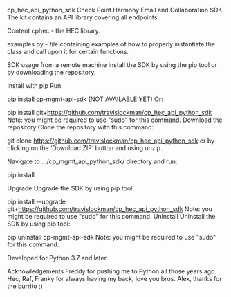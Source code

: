 cp_hec_api_python_sdk
Check Point Harmony Email and Collaboration SDK. The kit contains an API library covering all endpoints.

Content
cphec - the HEC library.

examples.py - file containing examples of how to properly instantiate the class and call upon it for certain functions.

SDK usage from a remote machine
Install the SDK by using the pip tool or by downloading the repository.

Install with pip
Run:

pip install cp-mgmt-api-sdk (NOT AVAILABLE YET)
Or:

pip install git+https://github.com/travislockman/cp_hec_api_python_sdk
Note: you might be required to use "sudo" for this command.
Download the repository
Clone the repository with this command:

git clone https://github.com/travislockman/cp_hec_api_python_sdk
or by clicking on the ‘Download ZIP’ button and using unzip.

Navigate to .../cp_mgmt_api_python_sdk/ directory and run:

pip install .


Upgrade
Upgrade the SDK by using pip tool:

pip install --upgrade git+https://github.com/travislockman/cp_hec_api_python_sdk
Note: you might be required to use "sudo" for this command.
Uninstall
Uninstall the SDK by using pip tool:

pip uninstall cp-mgmt-api-sdk
Note: you might be required to use "sudo" for this command.

Developed for Python 3.7 and later.

Acknowledgements
Freddy for pushing me to Python all those years ago.
Hec, Raf, Franky for always having my back, love you bros.
Alex, thanks for the burrito ;)